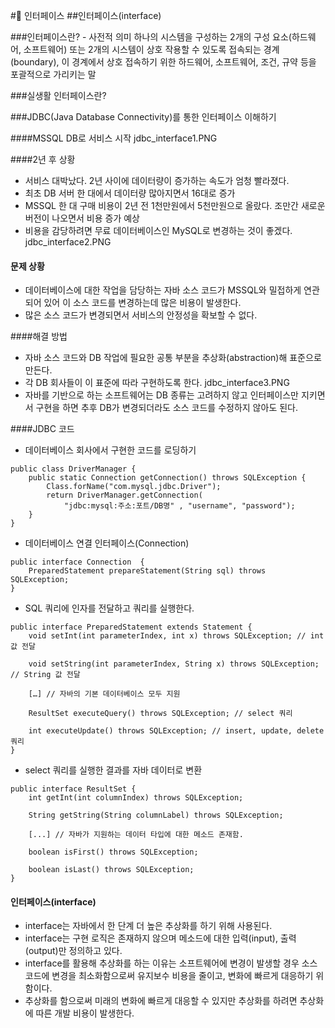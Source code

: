 #📖 인터페이스
##인터페이스(interface)

###인터페이스란? - 사전적 의미
하나의 시스템을 구성하는 2개의 구성 요소(하드웨어, 소프트웨어) 또는 2개의 시스템이 상호 작용할 수 있도록 접속되는 경계(boundary), 이 경계에서 상호 접속하기 위한 하드웨어, 소프트웨어, 조건, 규약 등을 포괄적으로 가리키는 말

###실생활 인터페이스란?

###JDBC(Java Database Connectivity)를 통한 인터페이스 이해하기

####MSSQL DB로 서비스 시작
jdbc_interface1.PNG

####2년 후 상황
- 서비스 대박났다. 2년 사이에 데이터량이 증가하는 속도가 엄청 빨라졌다.
- 최초 DB 서버 한 대에서 데이터량 많아지면서 16대로 증가
- MSSQL 한 대 구매 비용이 2년 전 1천만원에서 5천만원으로 올랐다. 조만간 새로운 버전이 나오면서 비용 증가 예상
- 비용을 감당하려면 무료 데이터베이스인 MySQL로 변경하는 것이 좋겠다.
  jdbc_interface2.PNG

#### 문제 상황
- 데이터베이스에 대한 작업을 담당하는 자바 소스 코드가 MSSQL와 밀접하게 연관되어 있어 이 소스 코드를 변경하는데 많은 비용이 발생한다.
- 많은 소스 코드가 변경되면서 서비스의 안정성을 확보할 수 없다.

####해결 방법
- 자바 소스 코드와 DB 작업에 필요한 공통 부분을 추상화(abstraction)해 표준으로 만든다.
- 각 DB 회사들이 이 표준에 따라 구현하도록 한다.
  jdbc_interface3.PNG
- 자바를 기반으로 하는 소프트웨어는 DB 종류는 고려하지 않고 인터페이스만 지키면서 구현을 하면 추후 DB가 변경되더라도 소스 코드를 수정하지 않아도 된다.

####JDBC 코드
- 데이터베이스 회사에서 구현한 코드를 로딩하기
```
public class DriverManager {
    public static Connection getConnection() throws SQLException {
        Class.forName("com.mysql.jdbc.Driver");
        return DriverManager.getConnection(
            "jdbc:mysql:주소:포트/DB명" , "username", "password");
    }
}
```
- 데이터베이스 연결 인터페이스(Connection)
```
public interface Connection  {
    PreparedStatement prepareStatement(String sql) throws SQLException;
}
```
- SQL 쿼리에 인자를 전달하고 쿼리를 실행한다.
```
public interface PreparedStatement extends Statement {
    void setInt(int parameterIndex, int x) throws SQLException; // int 값 전달

    void setString(int parameterIndex, String x) throws SQLException; // String 값 전달

    […] // 자바의 기본 데이터베이스 모두 지원

    ResultSet executeQuery() throws SQLException; // select 쿼리

    int executeUpdate() throws SQLException; // insert, update, delete 쿼리
}
```
- select 쿼리를 실행한 결과를 자바 데이터로 변환
```
public interface ResultSet {
    int getInt(int columnIndex) throws SQLException;

    String getString(String columnLabel) throws SQLException;

    [...] // 자바가 지원하는 데이터 타입에 대한 메소드 존재함.

    boolean isFirst() throws SQLException;

    boolean isLast() throws SQLException;
}
```

#### 인터페이스(interface)
- interface는 자바에서 한 단계 더 높은 추상화를 하기 위해 사용된다.
- interface는 구현 로직은 존재하지 않으며 메소드에 대한 입력(input), 출력(output)만 정의하고 있다.
- interface를 활용해 추상화를 하는 이유는 소프트웨어에 변경이 발생할 경우 소스 코드에 변경을 최소화함으로써 유지보수 비용을 줄이고, 변화에 빠르게 대응하기 위함이다.
- 추상화를 함으로써 미래의 변화에 빠르게 대응할 수 있지만 추상화를 하려면 추상화에 따른 개발 비용이 발생한다.
